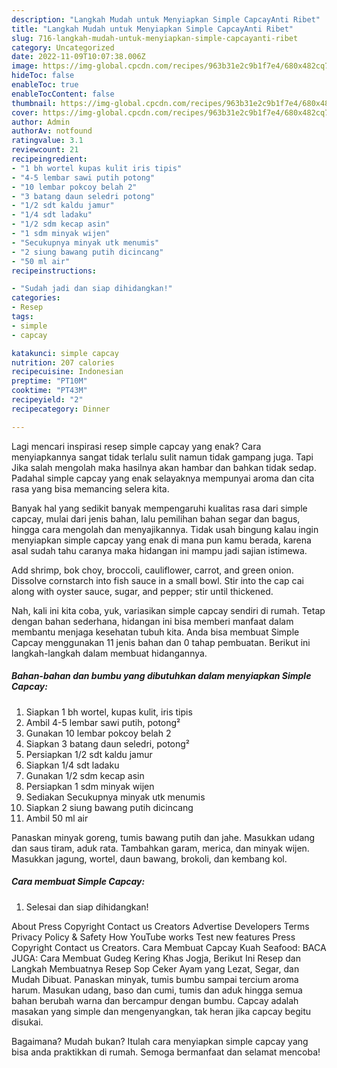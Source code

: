 ```yaml
---
description: "Langkah Mudah untuk Menyiapkan Simple CapcayAnti Ribet"
title: "Langkah Mudah untuk Menyiapkan Simple CapcayAnti Ribet"
slug: 716-langkah-mudah-untuk-menyiapkan-simple-capcayanti-ribet
category: Uncategorized
date: 2022-11-09T10:07:38.006Z
image: https://img-global.cpcdn.com/recipes/963b31e2c9b1f7e4/680x482cq70/simple-capcay-foto-resep-utama.jpg
hideToc: false
enableToc: true
enableTocContent: false
thumbnail: https://img-global.cpcdn.com/recipes/963b31e2c9b1f7e4/680x482cq70/simple-capcay-foto-resep-utama.jpg
cover: https://img-global.cpcdn.com/recipes/963b31e2c9b1f7e4/680x482cq70/simple-capcay-foto-resep-utama.jpg
author: Admin
authorAv: notfound
ratingvalue: 3.1
reviewcount: 21
recipeingredient:
- "1 bh wortel kupas kulit iris tipis"
- "4-5 lembar sawi putih potong"
- "10 lembar pokcoy belah 2"
- "3 batang daun seledri potong"
- "1/2 sdt kaldu jamur"
- "1/4 sdt ladaku"
- "1/2 sdm kecap asin"
- "1 sdm minyak wijen"
- "Secukupnya minyak utk menumis"
- "2 siung bawang putih dicincang"
- "50 ml air"
recipeinstructions:

- "Sudah jadi dan siap dihidangkan!"
categories:
- Resep
tags:
- simple
- capcay

katakunci: simple capcay 
nutrition: 207 calories
recipecuisine: Indonesian
preptime: "PT10M"
cooktime: "PT43M"
recipeyield: "2"
recipecategory: Dinner

---
```



Lagi mencari inspirasi resep simple capcay yang enak? Cara menyiapkannya sangat tidak terlalu sulit namun tidak gampang juga. Tapi Jika salah mengolah maka hasilnya akan hambar dan bahkan tidak sedap. Padahal simple capcay yang enak selayaknya mempunyai aroma dan cita rasa yang bisa memancing selera kita.


Banyak hal yang sedikit banyak mempengaruhi kualitas rasa dari simple capcay, mulai dari jenis bahan, lalu pemilihan bahan segar dan bagus, hingga cara mengolah dan menyajikannya. Tidak usah bingung kalau ingin menyiapkan simple capcay yang enak di mana pun kamu berada, karena asal sudah tahu caranya maka hidangan ini mampu jadi sajian istimewa.

Add shrimp, bok choy, broccoli, cauliflower, carrot, and green onion. Dissolve cornstarch into fish sauce in a small bowl. Stir into the cap cai along with oyster sauce, sugar, and pepper; stir until thickened.


Nah, kali ini kita coba, yuk, variasikan simple capcay sendiri di rumah. Tetap dengan bahan sederhana, hidangan ini bisa memberi manfaat dalam membantu menjaga kesehatan tubuh kita. Anda bisa membuat Simple Capcay menggunakan 11 jenis bahan dan 0 tahap pembuatan. Berikut ini langkah-langkah dalam membuat hidangannya.

<!--inarticleads1-->

##### Bahan-bahan dan bumbu yang dibutuhkan dalam menyiapkan Simple Capcay:

1. Siapkan 1 bh wortel, kupas kulit, iris tipis
1. Ambil 4-5 lembar sawi putih, potong²
1. Gunakan 10 lembar pokcoy belah 2
1. Siapkan 3 batang daun seledri, potong²
1. Persiapkan 1/2 sdt kaldu jamur
1. Siapkan 1/4 sdt ladaku
1. Gunakan 1/2 sdm kecap asin
1. Persiapkan 1 sdm minyak wijen
1. Sediakan Secukupnya minyak utk menumis
1. Siapkan 2 siung bawang putih dicincang
1. Ambil 50 ml air


Panaskan minyak goreng, tumis bawang putih dan jahe. Masukkan udang dan saus tiram, aduk rata. Tambahkan garam, merica, dan minyak wijen. Masukkan jagung, wortel, daun bawang, brokoli, dan kembang kol. 

<!--inarticleads2-->

##### Cara membuat Simple Capcay:


1. Selesai dan siap dihidangkan!

About Press Copyright Contact us Creators Advertise Developers Terms Privacy Policy &amp; Safety How YouTube works Test new features Press Copyright Contact us Creators. Cara Membuat Capcay Kuah Seafood: BACA JUGA: Cara Membuat Gudeg Kering Khas Jogja, Berikut Ini Resep dan Langkah Membuatnya Resep Sop Ceker Ayam yang Lezat, Segar, dan Mudah Dibuat. Panaskan minyak, tumis bumbu sampai tercium aroma harum. Masukan udang, baso dan cumi, tumis dan aduk hingga semua bahan berubah warna dan bercampur dengan bumbu. Capcay adalah masakan yang simple dan mengenyangkan, tak heran jika capcay begitu disukai. 

Bagaimana? Mudah bukan? Itulah cara menyiapkan simple capcay yang bisa anda praktikkan di rumah. Semoga bermanfaat dan selamat mencoba!
